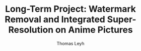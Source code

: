 ---
layout: post
title: "Long-Term Project: Watermark Removal and Integrated Super-Resolution on Anime Pictures"
author: "Thomas Leyh"
categories: journal
tags: [machine learning, anime, image processing]
image: bathers.jpg
caption: Bathers (1874–75) by Paul Cézanne
---